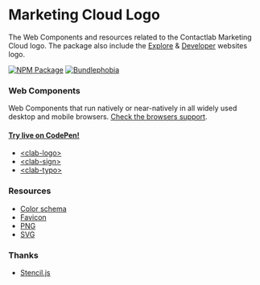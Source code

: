 # Marketing Cloud Logo

The Web Components and resources related to the Contactlab Marketing Cloud logo. The package also include the [Explore](http://explore.contactlab.com) & [Developer](http://developer.contactlab.com) websites logo.

[![NPM Package](https://img.shields.io/npm/v/@contactlab/marketing-cloud-logo?style=flat-square&colorA=001420&colorB=0391ec)](https://www.npmjs.com/package/@contactlab/marketing-cloud-logo)
[![Bundlephobia](https://img.shields.io/bundlephobia/min/@contactlab/marketing-cloud-logo?label=bundle%20size&style=flat-square&colorA=001420&colorB=0391ec)](https://bundlephobia.com/result?p=@contactlab/marketing-cloud-logo)

### Web Components

Web Components that run natively or near-natively in all widely used desktop and mobile browsers. [Check the browsers support](./docs/browsers-support.md).

#### [Try live on CodePen!](https://codepen.io/giotramu/full/zYvYgdd)

- [\<clab-logo>](./docs/logo.md)
- [\<clab-sign>](./docs/sign.md)
- [\<clab-typo>](./docs/typo.md)

### Resources

- [Color schema](./docs/color-schema.md)
- [Favicon](./resources/favicon)
- [PNG](./resources/png)
- [SVG](./resources/svg)

### Thanks

- [Stencil.js](https://stenciljs.com/)
